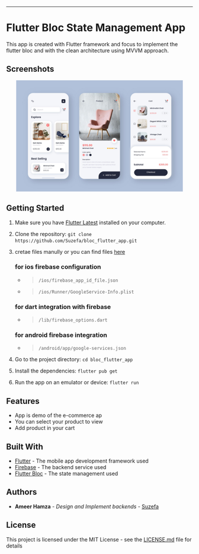 ---------------
# Flutter Bloc State Management App

This app is created with Flutter framework and focus to implement the flutter bloc and with the clean architecture using MVVM approach.

## Screenshots

<p align="center">
  <img src="https://github.com/Suzefa/bloc_flutter_app/blob/master/.output_result_image/example_UI.jpg" height="300" title="Image From Free pic">
</p>

## Getting Started

1. Make sure you have [Flutter Latest](https://flutter.dev/docs/get-started/install) installed on your computer.
2. Clone the repository: `git clone https://github.com/Suzefa/bloc_flutter_app.git`
3. cretae files manully or you can find files [here](https://drive.google.com/drive/folders/1HCOqNaKcbvRrGTQ0MGldnNCMO9y4dTYf?usp=sharing)

    ### for ios firebase configuration
      - > `/ios/firebase_app_id_file.json`
       
      - > `/ios/Runner/GoogleService-Info.plist`
       
    ### for dart integration with firebase
      - > `/lib/firebase_options.dart`
  
    ### for android firebase integration
      - > `/android/app/google-services.json`

4. Go to the project directory: `cd bloc_flutter_app`
5. Install the dependencies: `flutter pub get`
6. Run the app on an emulator or device: `flutter run`

## Features

- App is demo of the e-commerce ap
- You can select your product to view
- Add product in your cart

## Built With

- [Flutter](https://flutter.dev/) - The mobile app development framework used
- [Firebase](https://firebase.google.com/) - The backend service used
- [Flutter Bloc](https://pub.dev/packages/flutter_bloc) - The state management used

## Authors

- **Ameer Hamza** - *Design and Implement backends* - [Suzefa](https://github.com/suzefa)

## License

This project is licensed under the MIT License - see the [LICENSE.md](https://github.com/username/project-name/blob/master/LICENSE) file for details
